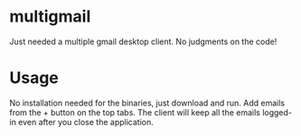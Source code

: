 # multigmail
Just needed a multiple gmail desktop client. No judgments on the code!

# Usage
No installation needed for the binaries, just download and run. Add emails from the + button on the top tabs. The client will keep all the emails logged-in even after you close the application.
